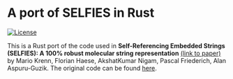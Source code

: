 # A port of SELFIES in Rust

[![License](https://img.shields.io/badge/License-Apache%202.0-blue.svg)](https://opensource.org/licenses/Apache-2.0)

This is a Rust port of the code used in **Self-Referencing Embedded Strings (SELFIES): A 100% robust molecular string representation** [(link to paper)](https://iopscience.iop.org/article/10.1088/2632-2153/aba947) by Mario Krenn, Florian Haese, AkshatKumar Nigam, Pascal Friederich, Alan Aspuru-Guzik. The original code can be found [here](https://github.com/aspuru-guzik-group/selfies).